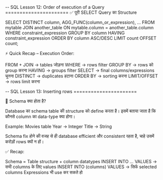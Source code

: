 -- SQL Lesson 12: Order of execution of a Query ======================
✅ पूरी SELECT Query का Structure

SELECT DISTINCT column, AGG_FUNC(column_or_expression), …
FROM mytable
    JOIN another_table
      ON mytable.column = another_table.column
    WHERE constraint_expression
    GROUP BY column
    HAVING constraint_expression
    ORDER BY column ASC/DESC
    LIMIT count OFFSET count;


⚡ Quick Recap – Execution Order:

FROM + JOIN → tables जोड़ना
WHERE → rows filter
GROUP BY → rows को group करना
HAVING → groups filter
SELECT → final columns/expressions चुनना
DISTINCT → duplicates हटाना
ORDER BY → sorting करना
LIMIT/OFFSET → rows limit करना

-- SQL Lesson 13: Inserting rows ======================

🔹 Schema क्या होता है?

Database का schema table की structure को define करता है।
इसमें बताया जाता है कि कौनसे column का data-type क्या होगा।

Example: Movies table
Year → Integer
Title → String

Schema fix होने की वजह से ही database efficient और consistent रहता है, चाहे उसमें करोड़ों rows क्यों न हों।

✅ Recap:

Schema = Table structure + column datatypes
INSERT INTO … VALUES → सभी columns के लिए values
INSERT INTO (columns) VALUES → सिर्फ selected columns
Expressions भी use कर सकते हो